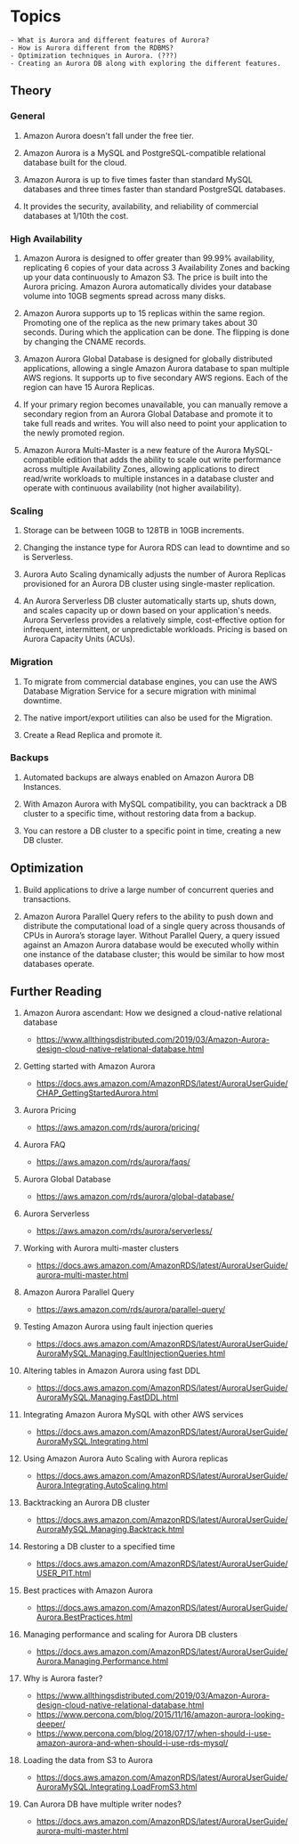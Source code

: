 # Topics

    - What is Aurora and different features of Aurora?
    - How is Aurora different from the RDBMS?
    - Optimization techniques in Aurora. (???)
    - Creating an Aurora DB along with exploring the different features.

## Theory

### General

1. Amazon Aurora doesn't fall under the free tier.

1. Amazon Aurora is a MySQL and PostgreSQL-compatible relational database built for the cloud.

1. Amazon Aurora is up to five times faster than standard MySQL databases and three times faster than standard PostgreSQL databases.

1. It provides the security, availability, and reliability of commercial databases at 1/10th the cost.

### High Availability

1. Amazon Aurora is designed to offer greater than 99.99% availability, replicating 6 copies of your data across 3 Availability Zones and backing up your data continuously to Amazon S3. The price is built into the Aurora pricing. Amazon Aurora automatically divides your database volume into 10GB segments spread across many disks.

1. Amazon Aurora supports up to 15 replicas within the same region. Promoting one of the replica as the new primary takes about 30 seconds. During which the application can be done. The flipping is done by changing the CNAME records.

1. Amazon Aurora Global Database is designed for globally distributed applications, allowing a single Amazon Aurora database to span multiple AWS regions. It supports up to five secondary AWS regions. Each of the region can have 15 Aurora Replicas.

1. If your primary region becomes unavailable, you can manually remove a secondary region from an Aurora Global Database and promote it to take full reads and writes. You will also need to point your application to the newly promoted region.

1. Amazon Aurora Multi-Master is a new feature of the Aurora MySQL-compatible edition that adds the ability to scale out write performance across multiple Availability Zones, allowing applications to direct read/write workloads to multiple instances in a database cluster and operate with continuous availability (not higher availability).

### Scaling

1. Storage can be between 10GB to 128TB in 10GB increments.

1. Changing the instance type for Aurora RDS can lead to downtime and so is Serverless.

1. Aurora Auto Scaling dynamically adjusts the number of Aurora Replicas provisioned for an Aurora DB cluster using single-master replication.

1. An Aurora Serverless DB cluster automatically starts up, shuts down, and scales capacity up or down based on your application's needs. Aurora Serverless provides a relatively simple, cost-effective option for infrequent, intermittent, or unpredictable workloads. Pricing is based on Aurora Capacity Units (ACUs).

### Migration

1. To migrate from commercial database engines, you can use the AWS Database Migration Service for a secure migration with minimal downtime.

1. The native import/export utilities can also be used for the Migration.

1. Create a Read Replica and promote it.

### Backups

1. Automated backups are always enabled on Amazon Aurora DB Instances. 

1. With Amazon Aurora with MySQL compatibility, you can backtrack a DB cluster to a specific time, without restoring data from a backup.

1. You can restore a DB cluster to a specific point in time, creating a new DB cluster.

## Optimization

1. Build applications to drive a large number of concurrent queries and transactions.

1. Amazon Aurora Parallel Query refers to the ability to push down and distribute the computational load of a single query across thousands of CPUs in Aurora’s storage layer. Without Parallel Query, a query issued against an Amazon Aurora database would be executed wholly within one instance of the database cluster; this would be similar to how most databases operate.

## Further Reading

1. Amazon Aurora ascendant: How we designed a cloud-native relational database
    - https://www.allthingsdistributed.com/2019/03/Amazon-Aurora-design-cloud-native-relational-database.html

1. Getting started with Amazon Aurora
    - https://docs.aws.amazon.com/AmazonRDS/latest/AuroraUserGuide/CHAP_GettingStartedAurora.html

1. Aurora Pricing
    - https://aws.amazon.com/rds/aurora/pricing/

1. Aurora FAQ
    - https://aws.amazon.com/rds/aurora/faqs/

1. Aurora Global Database
    - https://aws.amazon.com/rds/aurora/global-database/

1. Aurora Serverless
    - https://aws.amazon.com/rds/aurora/serverless/

1. Working with Aurora multi-master clusters
    - https://docs.aws.amazon.com/AmazonRDS/latest/AuroraUserGuide/aurora-multi-master.html

1. Amazon Aurora Parallel Query
    - https://aws.amazon.com/rds/aurora/parallel-query/

1. Testing Amazon Aurora using fault injection queries
    - https://docs.aws.amazon.com/AmazonRDS/latest/AuroraUserGuide/AuroraMySQL.Managing.FaultInjectionQueries.html

1. Altering tables in Amazon Aurora using fast DDL
    - https://docs.aws.amazon.com/AmazonRDS/latest/AuroraUserGuide/AuroraMySQL.Managing.FastDDL.html

1. Integrating Amazon Aurora MySQL with other AWS services
    - https://docs.aws.amazon.com/AmazonRDS/latest/AuroraUserGuide/AuroraMySQL.Integrating.html

1. Using Amazon Aurora Auto Scaling with Aurora replicas
    - https://docs.aws.amazon.com/AmazonRDS/latest/AuroraUserGuide/Aurora.Integrating.AutoScaling.html

1. Backtracking an Aurora DB cluster
    - https://docs.aws.amazon.com/AmazonRDS/latest/AuroraUserGuide/AuroraMySQL.Managing.Backtrack.html

1. Restoring a DB cluster to a specified time
    - https://docs.aws.amazon.com/AmazonRDS/latest/AuroraUserGuide/USER_PIT.html

1. Best practices with Amazon Aurora
    - https://docs.aws.amazon.com/AmazonRDS/latest/AuroraUserGuide/Aurora.BestPractices.html

1. Managing performance and scaling for Aurora DB clusters
    - https://docs.aws.amazon.com/AmazonRDS/latest/AuroraUserGuide/Aurora.Managing.Performance.html

1. Why is Aurora faster?
    - https://www.allthingsdistributed.com/2019/03/Amazon-Aurora-design-cloud-native-relational-database.html
    - https://www.percona.com/blog/2015/11/16/amazon-aurora-looking-deeper/
    - https://www.percona.com/blog/2018/07/17/when-should-i-use-amazon-aurora-and-when-should-i-use-rds-mysql/

1. Loading the data from S3 to Aurora
    - https://docs.aws.amazon.com/AmazonRDS/latest/AuroraUserGuide/AuroraMySQL.Integrating.LoadFromS3.html

1. Can Aurora DB have multiple writer nodes?
    - https://docs.aws.amazon.com/AmazonRDS/latest/AuroraUserGuide/aurora-multi-master.html